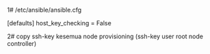 1# /etc/ansible/ansible.cfg

[defaults]
host_key_checking = False

2# copy ssh-key kesemua node provisioning (ssh-key user root node controller)
